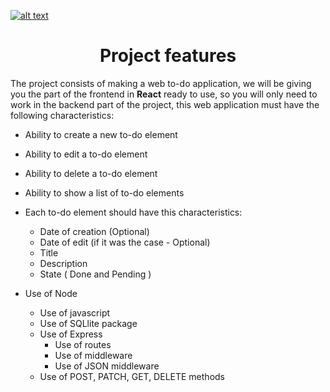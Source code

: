 <a href="https://www.core-code.io/">

![alt text](https://uploads-ssl.webflow.com/5eb2f56932c3562feab232e3/5f73550d00249e7e96c9f3de_Logo.png 'corecodeio')

</a>

<h1 align="center">Project features</h1>
<p>The project consists of making a web to-do application, we will be giving you the part of the frontend in <b>React</b> ready to use, so you will only need to work in the backend part of the project, this web application must have the following characteristics:</p>

- Ability to create a new to-do element
- Ability to edit a to-do element
- Ability to delete a to-do element
- Ability to show a list of to-do elements

- Each to-do element should have this characteristics:
  - Date of creation (Optional)
  - Date of edit (if it was the case - Optional)
  - Title
  - Description
  - State ( Done and Pending )
- Use of Node
  - Use of javascript
  - Use of SQLlite package
  - Use of Express
    - Use of routes
    - Use of middleware
    - Use of JSON middleware
  - Use of POST, PATCH, GET, DELETE methods
